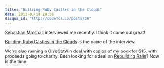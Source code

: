 ```yaml
---
title: "Building Ruby Castles in the Clouds"
date: 2013-03-14 19:56
disqus_id: "http://codefol.io/posts/36"
---
```

<a href="http://sebastianmarshall.com">Sebastian Marshall</a> interviewed me recently. I think it came out great!

<a href="http://sebastianmarshall.com/building-ruby-castles-in-the-clouds-by-noah-gibbs">Building Ruby Castles in the Clouds</a> is the name of the interview.

We're also running a <a href="http://givegetwin.com">GiveGetWin deal</a> with copies of my book for $15, with proceeds going to charity. Been looking for a deal on <a href="http://rebuilding-rails.com">Rebuilding Rails</a>? Now is the time.


